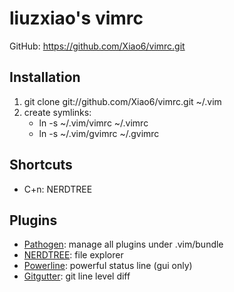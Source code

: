 # liuzxiao's vimrc
GitHub: https://github.com/Xiao6/vimrc.git

## Installation
1. git clone git://github.com/Xiao6/vimrc.git ~/.vim
2. create symlinks:
    * ln -s ~/.vim/vimrc ~/.vimrc
    * ln -s ~/.vim/gvimrc ~/.gvimrc

## Shortcuts
* C+n: NERDTREE

## Plugins
* [Pathogen](https://github.com/tpope/vim-pathogen): manage all plugins under .vim/bundle
* [NERDTREE](https://github.com/scrooloose/nerdtree): file explorer
* [Powerline](https://github.com/Lokaltog/powerline): powerful status line (gui only)
* [Gitgutter](https://github.com/airblade/vim-gitgutter): git line level diff
